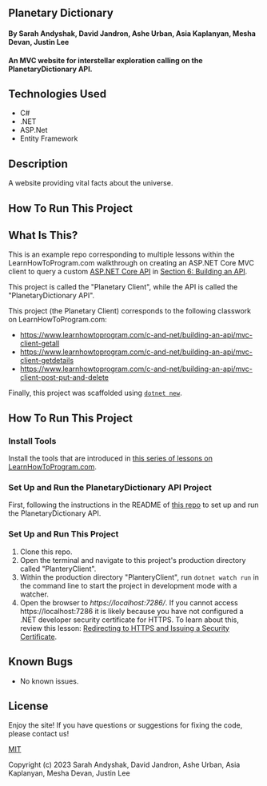 ## Planetary Dictionary

#### By Sarah Andyshak, David Jandron, Ashe Urban, Asia Kaplanyan, Mesha Devan, Justin Lee

#### An MVC website for interstellar exploration calling on the PlanetaryDictionary API.

## Technologies Used 

* C#
* .NET
* ASP.Net
* Entity Framework

## Description

A website providing vital facts about the universe. 

## How To Run This Project

## What Is This?

This is an example repo corresponding to multiple lessons within the LearnHowToProgram.com walkthrough on creating an ASP.NET Core MVC client to query a custom [ASP.NET Core API](https://github.com/epicodus-lessons/section-6-cretaceous-park-api-csharp-net6) in [Section 6: Building an API](https://www.learnhowtoprogram.com/c-and-net/building-an-api).

This project is called the "Planetary Client", while the API is called the "PlanetaryDictionary API".

This project (the Planetary Client) corresponds to the following classwork on LearnHowToProgram.com:

- https://www.learnhowtoprogram.com/c-and-net/building-an-api/mvc-client-getall
- https://www.learnhowtoprogram.com/c-and-net/building-an-api/mvc-client-getdetails
- https://www.learnhowtoprogram.com/c-and-net/building-an-api/mvc-client-post-put-and-delete

Finally, this project was scaffolded using [`dotnet new`](https://learn.microsoft.com/en-us/dotnet/core/tools/dotnet-new).

## How To Run This Project

### Install Tools

Install the tools that are introduced in [this series of lessons on LearnHowToProgram.com](https://www.learnhowtoprogram.com/c-and-net/getting-started-with-c).

### Set Up and Run the PlanetaryDictionary API Project

First, following the instructions in the README of [this repo](https://github.com/epicodus-lessons/section-6-cretaceous-park-api-csharp-net6) to set up and run the PlanetaryDictionary API.

### Set Up and Run This Project

1. Clone this repo.
2. Open the terminal and navigate to this project's production directory called "PlanteryClient".
3. Within the production directory "PlanteryClient", run `dotnet watch run` in the command line to start the project in development mode with a watcher.
4. Open the browser to _https://localhost:7286/_. If you cannot access https://localhost:7286 it is likely because you have not configured a .NET developer security certificate for HTTPS. To learn about this, review this lesson: [Redirecting to HTTPS and Issuing a Security Certificate](https://www.learnhowtoprogram.com/lessons/redirecting-to-https-and-issuing-a-security-certificate).

## Known Bugs

* No known issues.

## License
Enjoy the site! If you have questions or suggestions for fixing the code, please contact us!

[MIT](https://github.com/git/git-scm.com/blob/main/MIT-LICENSE.txt)

Copyright (c) 2023 Sarah Andyshak, David Jandron, Ashe Urban, Asia Kaplanyan, Mesha Devan, Justin Lee